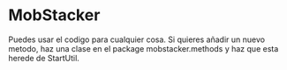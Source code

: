# MobStacker
  Puedes usar el codigo para cualquier cosa.
  Si quieres añadir un nuevo metodo, haz una clase en el package mobstacker.methods
  y haz que esta herede de StartUtil.
